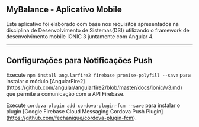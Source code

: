 <h2>MyBalance - Aplicativo Mobile</h2>

Este aplicativo foi elaborado com base nos requisitos apresentados na disciplina de Desenvolvimento de Sistemas(DSI) utilizando o framework de desenvolvimento mobile IONIC 3 juntamente com Angular 4.

---

## Configurações para Notificações Push

Execute `npm install angularfire2 firebase promise-polyfill --save` para instalar o módulo [AngularFire2] (https://github.com/angular/angularfire2/blob/master/docs/ionic/v3.md) que permite a comunicação com a API Firebase.

Execute `cordova plugin add cordova-plugin-fcm --save` para instalar o plugin [Google Firebase Cloud Messaging Cordova Push Plugin] (https://github.com/fechanique/cordova-plugin-fcm).
